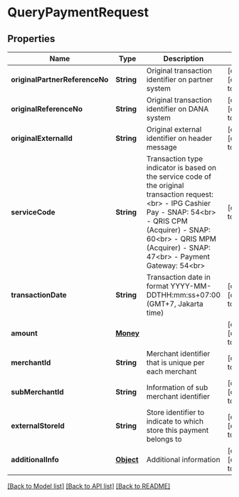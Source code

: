 # QueryPaymentRequest
## Properties

| Name | Type | Description | Notes |
|------------ | ------------- | ------------- | -------------|
| **originalPartnerReferenceNo** | **String** | Original transaction identifier on partner system | [optional] [default to null] |
| **originalReferenceNo** | **String** | Original transaction identifier on DANA system | [optional] [default to null] |
| **originalExternalId** | **String** | Original external identifier on header message | [optional] [default to null] |
| **serviceCode** | **String** | Transaction type indicator is based on the service code of the original transaction request:&lt;br&gt; - IPG Cashier Pay - SNAP: 54&lt;br&gt; - QRIS CPM (Acquirer) - SNAP: 60&lt;br&gt; - QRIS MPM (Acquirer) - SNAP: 47&lt;br&gt; - Payment Gateway: 54&lt;br&gt;  | [default to 54] |
| **transactionDate** | **String** | Transaction date in format YYYY-MM-DDTHH:mm:ss+07:00 (GMT+7, Jakarta time) | [optional] [default to null] |
| **amount** | [**Money**](Money.md) |  | [optional] [default to null] |
| **merchantId** | **String** | Merchant identifier that is unique per each merchant | [default to null] |
| **subMerchantId** | **String** | Information of sub merchant identifier | [optional] [default to null] |
| **externalStoreId** | **String** | Store identifier to indicate to which store this payment belongs to | [optional] [default to null] |
| **additionalInfo** | [**Object**](.md) | Additional information | [optional] [default to null] |

[[Back to Model list]](../README.md#documentation-for-models) [[Back to API list]](../README.md#documentation-for-api-endpoints) [[Back to README]](../README.md)

